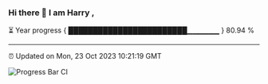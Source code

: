 ### Hi there 👋 I am Harry , 

⏳ Year progress { ████████████████████████▁▁▁▁▁▁ } 80.94 %

---

⏰ Updated on Mon, 23 Oct 2023 10:21:19 GMT

![Progress Bar CI](https://github.com/duykhang68/duykhang68/workflows/Progress%20Bar%20CI/badge.svg)
